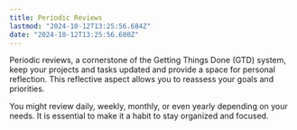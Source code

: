 ```yaml
---
title: Periodic Reviews
lastmod: "2024-10-12T13:25:56.684Z"
date: "2024-10-12T13:25:56.680Z"
---
```


Periodic reviews, a cornerstone of the Getting Things Done (GTD) system, keep your projects and tasks updated and provide a space for personal reflection. This reflective aspect allows you to reassess your goals and priorities.

You might review daily, weekly, monthly, or even yearly depending on your needs. It is essential to make it a habit to stay organized and focused.
